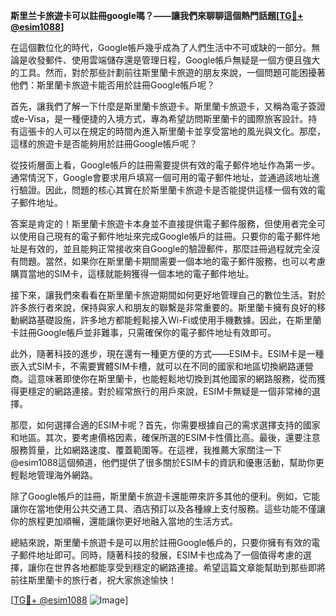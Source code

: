 **斯里兰卡旅遊卡可以註冊google嗎？——讓我們來聊聊這個熱門話題[[TG💪+ @esim1088](https://t.me/s/esim1088)]**

在這個數位化的時代，Google帳戶幾乎成為了人們生活中不可或缺的一部分。無論是收發郵件、使用雲端儲存還是管理日程，Google帳戶無疑是一個方便且強大的工具。然而，對於那些計劃前往斯里蘭卡旅遊的朋友來說，一個問題可能困擾著他們：斯里蘭卡旅遊卡能否用於註冊Google帳戶呢？

首先，讓我們了解一下什麼是斯里蘭卡旅遊卡。斯里蘭卡旅遊卡，又稱為電子簽證或e-Visa，是一種便捷的入境方式，專為希望訪問斯里蘭卡的國際旅客設計。持有這張卡的人可以在規定的時間內進入斯里蘭卡並享受當地的風光與文化。那麼，這樣的旅遊卡是否能夠用於註冊Google帳戶呢？

從技術層面上看，Google帳戶的註冊需要提供有效的電子郵件地址作為第一步。通常情況下，Google會要求用戶填寫一個可用的電子郵件地址，並通過該地址進行驗證。因此，問題的核心其實在於斯里蘭卡旅遊卡是否能提供這樣一個有效的電子郵件地址。

答案是肯定的！斯里蘭卡旅遊卡本身並不直接提供電子郵件服務，但使用者完全可以使用自己現有的電子郵件地址來完成Google帳戶的註冊。只要你的電子郵件地址是有效的，並且能夠正常接收來自Google的驗證郵件，那麼註冊過程就完全沒有問題。當然，如果你在斯里蘭卡期間需要一個本地的電子郵件服務，也可以考慮購買當地的SIM卡，這樣就能夠獲得一個本地的電子郵件地址。

接下來，讓我們來看看在斯里蘭卡旅遊期間如何更好地管理自己的數位生活。對於許多旅行者來說，保持與家人和朋友的聯繫是非常重要的。斯里蘭卡擁有良好的移動網路基礎設施，許多地方都能輕鬆接入Wi-Fi或使用手機數據。因此，在斯里蘭卡註冊Google帳戶並非難事，只需確保你的電子郵件地址有效即可。

此外，隨著科技的進步，現在還有一種更方便的方式——ESIM卡。ESIM卡是一種嵌入式SIM卡，不需要實體SIM卡槽，就可以在不同的國家和地區切換網路運營商。這意味著即使你在斯里蘭卡，也能輕鬆地切換到其他國家的網路服務，從而獲得更穩定的網路連接。對於經常旅行的用戶來說，ESIM卡無疑是一個非常棒的選擇。

那麼，如何選擇合適的ESIM卡呢？首先，你需要根據自己的需求選擇支持的國家和地區。其次，要考慮價格因素，確保所選的ESIM卡性價比高。最後，還要注意服務質量，比如網路速度、覆蓋範圍等。在這裡，我推薦大家關注一下@esim1088這個頻道，他們提供了很多關於ESIM卡的資訊和優惠活動，幫助你更輕鬆地管理海外網路。

除了Google帳戶的註冊，斯里蘭卡旅遊卡還能帶來許多其他的便利。例如，它能讓你在當地使用公共交通工具、酒店預訂以及各種線上支付服務。這些功能不僅讓你的旅程更加順暢，還能讓你更好地融入當地的生活方式。

總結來說，斯里蘭卡旅遊卡是可以用於註冊Google帳戶的，只要你擁有有效的電子郵件地址即可。同時，隨著科技的發展，ESIM卡也成為了一個值得考慮的選擇，讓你在世界各地都能享受到穩定的網路連接。希望這篇文章能幫助到那些即將前往斯里蘭卡的旅行者，祝大家旅途愉快！

[[TG💪+ @esim1088](https://t.me/s/esim1088) ![Image](https://i.postimg.cc/4NQfJmqS/Snipaste-2025-05-13-00-14-12.png)]